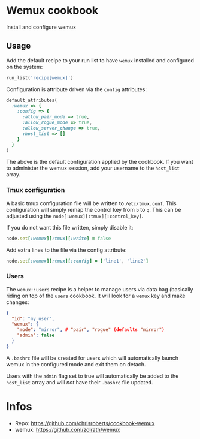 # Wemux cookbook

Install and configure wemux

## Usage

Add the default recipe to your run list to
have `wemux` installed and configured on
the system:

```ruby
run_list('recipe[wemux]')
```

Configuration is attribute driven via the
`config` attributes:

```ruby
default_attributes(
  :wemux => {
    :config => {
      :allow_pair_mode => true,
      :allow_rogue_mode => true,
      :allow_server_change => true,
      :host_list => []
    }
  }
)
```

The above is the default configuration applied
by the cookbook. If you want to administer the
wemux session, add your username to the `host_list`
array.

### Tmux configuration

A basic tmux configuration file will be written
to `/etc/tmux.conf`. This configuration will simply
remap the control key from `b` to `q`. This can be
adjusted using the `node[:wemux][:tmux][:control_key]`.

If you do not want this file written, simply disable
it:

```ruby
node.set[:wemux][:tmux][:write] = false
```

Add extra lines to the file via the config attribute:

```ruby
node.set[:wemux][:tmux][:config] = ['line1', 'line2']
```

### Users

The `wemux::users` recipe is a helper to manage users
via data bag (basically riding on top of the
`users` cookbook. It will look for a `wemux` key
and make changes:

```json
{
  "id": "my_user",
  "wemux": {
    "mode": "mirror", # "pair", "rogue" (defaults "mirror")
    "admin": false
  }
}
```

A `.bashrc` file will be created for users which will
automatically launch wemux in the configured mode and
exit them on detach.

Users with the `admin` flag set to true will automatically
be added to the `host_list` array and will _not_ have their
`.bashrc` file updated.

# Infos

* Repo: https://github.com/chrisroberts/cookbook-wemux
* wemux: https://github.com/zolrath/wemux